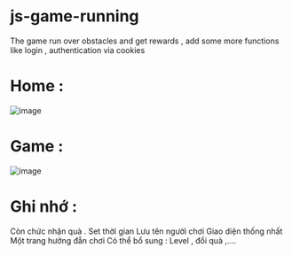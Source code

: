 # js-game-running
The game run over obstacles and get rewards , add some more functions like login , authentication via cookies


# Home : 
![image](https://user-images.githubusercontent.com/68436770/134785325-ac5e8a52-76d8-4a5c-b2e7-aedeceec2389.png)


# Game : 
![image](https://user-images.githubusercontent.com/68436770/134785299-a8a9b42b-3869-4fb2-8ae1-8f92f153b441.png)

# Ghi nhớ : 
 Còn chức nhận quà . 
 Set thời gian 
 Lưu tên người chơi
 Giao diện thống nhất
 Một trang hướng đẫn chơi
 Có thể bổ sung : Level , đổi quà ,....
